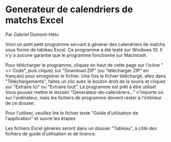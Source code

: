 # Generateur de calendriers de matchs Excel
Par
Gabriel Dumont-Hétu

Voici un petit petit programme servant à générer des calendriers de matchs sous forme de tableau Excel.
Ce programme a été testé sur Windows 10. Il n'y a aucune garantie que le programme fonctionne sur Macintosh.

Pour télécharger le programme, cliquez en haut de cette page sur l'icône "<> Code", puis cliquez sur "Download ZIP" (ou "télécharger ZIP" en français) pour enregistrer le fichier.
Une fois le fichier téléchargé, allez dans "Téléchargements", faites un clic avec le bouton droit de la souris et cliquez sur "Extraire Ici" ou "Extraire tout".
Le programme est prêt à être utilisé!
Vous pouvez mettre le dossier "Generateur-de-calendriers..." n'importe où sur l'ordinateur, mais les fichiers de programme doivent rester à l'intérieur de ce dossier.

Pour l'utiliser, veuillez lire le fichier texte "Guide d'utilisation de l'application" et suivre les étapes

Les fichiers Excel générés seront dans un dossier "Tableau", à côté des fichiers de guide d'utilisation et de licence.
